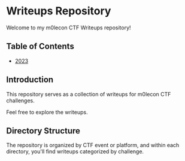 # Writeups Repository

Welcome to my m0lecon CTF Writeups repository!

## Table of Contents

- [2023](/2023)

## Introduction

This repository serves as a collection of writeups for m0lecon CTF challenges.

Feel free to explore the writeups.

## Directory Structure

The repository is organized by CTF event or platform, and within each directory, you'll find writeups categorized by challenge.
